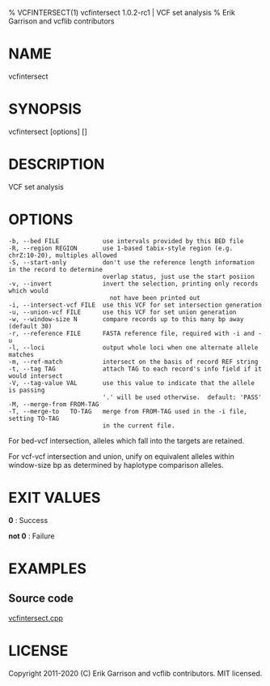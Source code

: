 % VCFINTERSECT(1) vcfintersect 1.0.2-rc1 | VCF set analysis
% Erik Garrison and vcflib contributors

# NAME

vcfintersect

# SYNOPSIS

vcfintersect [options] [<vcf file>]

# DESCRIPTION

VCF set analysis

# OPTIONS



    -b, --bed FILE            use intervals provided by this BED file
    -R, --region REGION       use 1-based tabix-style region (e.g. chrZ:10-20), multiples allowed
    -S, --start-only          don't use the reference length information in the record to determine
                              overlap status, just use the start posiion
    -v, --invert              invert the selection, printing only records which would
                                not have been printed out
    -i, --intersect-vcf FILE  use this VCF for set intersection generation
    -u, --union-vcf FILE      use this VCF for set union generation
    -w, --window-size N       compare records up to this many bp away (default 30)
    -r, --reference FILE      FASTA reference file, required with -i and -u
    -l, --loci                output whole loci when one alternate allele matches
    -m, --ref-match           intersect on the basis of record REF string
    -t, --tag TAG             attach TAG to each record's info field if it would intersect
    -V, --tag-value VAL       use this value to indicate that the allele is passing
                              '.' will be used otherwise.  default: 'PASS'
    -M, --merge-from FROM-TAG
    -T, --merge-to   TO-TAG   merge from FROM-TAG used in the -i file, setting TO-TAG
                              in the current file.

For bed-vcf intersection, alleles which fall into the targets are retained.

For vcf-vcf intersection and union, unify on equivalent alleles within window-size bp
as determined by haplotype comparison alleles.

# EXIT VALUES

**0**
: Success

**not 0**
: Failure

# EXAMPLES


## Source code

[vcfintersect.cpp](../../src/vcfintersect.cpp)


# LICENSE

Copyright 2011-2020 (C) Erik Garrison and vcflib contributors. MIT licensed.
